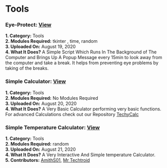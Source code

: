 # Tools
### Eye-Protect: [View](https://github.com/mrtechtroid/python/blob/master/Eye-Protect.pyw)
**1. Category:** Tools  
**2. Modules Required:** tkinter , time, random  
**3. Uploaded On:** August 19, 2020  
**4. What It Does?** A Simple Script Which Runs In The Background of The Computer and Brings Up A Popup Message every 15min to look away from the computer and take a break. It helps from preventing eye problems by taking of the breaks.  
### Simple Calculator: [View](https://github.com/mrtechtroid/python/blob/master/Simple-Calculator.py)
**1. Category:** Tools  
**2. Modules Required:** No Modules Required  
**3. Uploaded On:** August 20, 2020  
**4. What It Does?**  A Very Basic Calculator performing very basic functions. For advanced Calculations check out our Repository [TechyCalc](https://github.com/mrtechtroid/techycalc)  
### Simple Temperature Calculator: [View](https://github.com/mrtechtroid/python/blob/master/Simple-Temp-Calc.py)
**1. Category:** Tools  
**2. Modules Required:** random  
**3. Uploaded On:** August 21, 2020   
**4. What It Does?** A Very Interactive And Simple temperature Calculator.    
**5. Contributors:** [AmithS01](https://github.com/AmithS01), [Mr Techtroid](https://github.com/mrtechtroid)
